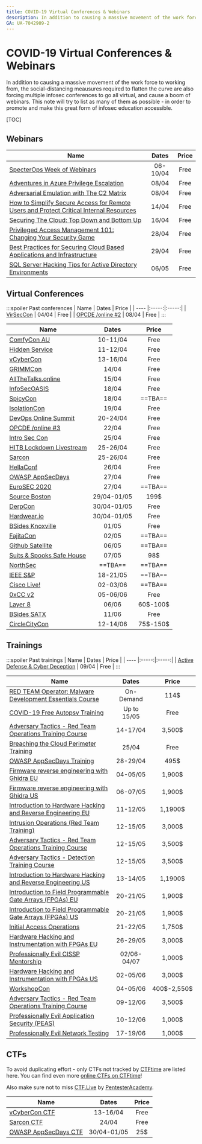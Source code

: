 ```yaml
---
title: COVID-19 Virtual Conferences & Webinars
description: In addition to causing a massive movement of the work force to working from, the social-distancing meausures required to flatten the curve are also forcing multiple infosec conferences to go all virtual, and cause a boom of webinars. This note will try to list as many of them as possible - in order to promote and make this great form of infosec education accessible.
GA: UA-7042909-2
---
```

# COVID-19 Virtual Conferences & Webinars

In addition to causing a massive movement of the work force to working from, the social-distancing meausures required to flatten the curve are also forcing multiple infosec conferences to go all virtual, and cause a boom of webinars. This note will try to list as many of them as possible - in order to promote and make this great form of infosec education accessible.

[TOC]

## Webinars

| Name | Dates | Price |
| ---- |:-----:|:-----:|
| [SpecterOps Week of Webinars](https://twitter.com/SpecterOps/status/1243623526046871552) | 06-10/04 | Free |
| [Adventures in Azure Privilege Escalation](https://www.netspi.com/research/webinars/lunch-and-learn-webinar-series/adventures-in-azure-privilege-escalation/) | 08/04 | Free |
| [Adversarial Emulation with The C2 Matrix](https://register.gotowebinar.com/register/1738803278444958987) | 08/04 | Free 
| [ How to Simplify Secure Access for Remote Users and Protect Critical Internal Resources](https://lp.cyberark.com/20200414-Webinar-Secure-Remote-Access_Registration-Page.html) | 14/04 | Free |
| [Securing The Cloud: Top Down and Bottom Up](https://www.netspi.com/research/webinars/webinar-securing-the-cloud-top-down-and-bottom-up/) | 16/04 | Free |
| [Privileged Access Management 101: Changing Your Security Game](https://www.brighttalk.com/webcast/18084/396217) | 28/04 | Free |
| [ Best Practices for Securing Cloud Based Applications and Infrastructure](https://lp.cyberark.com/20200429-Webinar-Secure-the-Cloud_Registration-Page.html) | 29/04 | Free |
| [SQL Server Hacking Tips for Active Directory Environments](https://www.netspi.com/research/webinars/lunch-and-learn-webinar-series/sql-server-hacking-tips-for-active-directory-environments/) | 06/05 | Free |


## Virtual Conferences

:::spoiler Past conferences
| Name | Dates | Price |
| ---- |:-----:|:-----:|
| [VirSecCon](https://virseccon.com/) | 04/04 | Free |
| [OPCDE /online #2](https://online.opcde.com/) | 08/04 | Free |
:::
<br />

| Name | Dates | Price |
| ---- |:-----:|:-----:|
| [ComfyCon AU](https://www.comfyconau.rocks) |  10-11/04   | Free  |
| [Hidden Service](https://di.c3voc.de/en:start)| 11-12/04 | Free |
| [vCyberCon](https://go.perchsecurity.com/vCyberCon-2020) | 13-16/04 | Free |
| [GRIMMCon](https://blog.grimm-co.com/post/grimmcon/) | 14/04 | Free  |
| [AllTheTalks.online](https://www.allthetalks.online) | 15/04 | Free |
| [InfoSecOASIS](https://infosecoasis.com/) | 18/04 | Free  |
| [SpicyCon](https://twitter.com/BetoOnSecurity/status/1244052857722200065) | 18/04 | ==TBA== |
| [IsolationCon](https://themanyhats.club/the-many-hats-club-presents-isolationcon/) | 19/04 | Free |
| [DevOps Online Summit](https://www.devopsonlinesummit.com/2020) | 20-24/04 | Free |
| [OPCDE /online #3](https://online.opcde.com/) | 22/04 | Free |
| [Intro Sec Con](https://register.gotowebinar.com/register/8318696474608280845) | 25/04 | Free |
| [HITB Lockdown Livestream](https://conference.hitb.org/lockdown-livestream/) |  25-26/04   | Free  |
| [Sarcon](https://community.secarmy.org/sarcon/) | 25-26/04 | Free |
| [HellaConf](https://hella-secure.com/hellaconf-2020/) | 26/04 | Free |
| [OWASP AppSecDays](https://appsecdays.org/) | 27/04 | Free |
| [EuroSEC 2020](https://concordia-h2020.eu/eurosec-2020/) | 27/04 | ==TBA== |
| [Source Boston](https://sourceconference.com/events/boston20/) | 29/04-01/05 | 199\$ |
| [DerpCon](https://derpcon.io) | 30/04-01/05 | Free  |
| [Hardwear.io](https://hardwear.io/virtual-con-2020/) | 30/04-01/05 | Free |
| [BSides Knoxville](https://bsidesknoxville.com) | 01/05 | Free |
| [FajitaCon](https://twitter.com/fajitacon/status/1242445320983908354) | 02/05 | ==TBA== |
| [Github Satellite](https://githubsatellite.com/) | 06/05 | ==TBA== |
| [Suits & Spooks Safe House](https://tellaro.io/) | 07/05 | 98\$ |
| [NorthSec](https://nsec.io/) | ==TBA== | ==TBA== |
| [IEEE S&P](https://www.ieee-security.org/TC/SP2020/index.html) | 18-21/05 | ==TBA== |
| [Cisco Live!](https://www.ciscolive.com/us.html) | 02-03/06 | ==TBA== |
| [0xCC v2](https://www.0xcc.sh/) | 05-06/06 | Free |
| [Layer 8](https://layer8conference.com/) | 06/06 | 60\$-100\$ 
| [BSides SATX](https://www.bsidessatx.com/) | 11/06 | Free|
| [CircleCityCon](https://circlecitycon.com/) | 12-14/06 | 75\$-150\$ |


## Trainings

:::spoiler Past trainings
| Name | Dates | Price |
| ---- |:-----:|:-----:|
| [Active Defense & Cyber Deception](https://register.gotowebinar.com/register/8326529395310476299) | 09/04 | Free |
:::
<br />

| Name | Dates | Price |
| ---- |:-----:|:-----:|
| [RED TEAM Operator: Malware Development Essentials Course](https://institute.sektor7.net/red-team-operator-malware-development-essentials?coupon=MALDEV-37FAA2TETO4) | On-Demand | 114\$ |
| [COVID-19 Free Autopsy Training](https://www.autopsy.com/support/training/covid-19-free-autopsy-training/) | Up to 15/05 | Free |
| [Adversary Tactics - Red Team Operations Training Course](https://www.eventbrite.com/e/adversary-tactics-red-team-operations-training-course-online-april-2020-tickets-89418488105?utm_term=eventname_text) | 14-17/04 | 3,500\$ |
| [Breaching the Cloud Perimeter Training](https://register.gotowebinar.com/register/1264630092013493773) | 25/04 | Free |
| [OWASP AppSecDays Training](https://appsecdays.org/trainings) | 28-29/04 | 495\$ |
| [Firmware reverse engineering with Ghidra EU](https://advancedsecurity.training/event/live-ghidra-eu-spring-2020/) | 04-05/05 | 1,900\$ |
| [Firmware reverse engineering with Ghidra US](https://advancedsecurity.training/event/live-ghidra-us-spring-2020/) | 06-07/05 | 1,900\$ |
| [Introduction to Hardware Hacking and Reverse Engineering EU](https://advancedsecurity.training/event/live-hardware-intro-eu-spring-2020/) | 11-12/05 | 1,1900\$ |
| [Intrusion Operations (Red Team Training)](https://www.eventbrite.com/e/intrusion-operationsred-team-training-online-course-tickets-95646598551) | 12-15/05 | 3,000\$ |
| [Adversary Tactics - Red Team Operations Training Course](https://www.eventbrite.com/e/adversary-tactics-red-team-operations-training-course-online-may-2020-tickets-100165983152) | 12-15/05 | 3,500\$ |
| [Adversary Tactics - Detection Training Course](https://www.eventbrite.com/e/adversary-tactics-detection-training-course-online-may-2020-tickets-100167210824) | 12-15/05 | 3,500\$ |
| [Introduction to Hardware Hacking and Reverse Engineering US](https://advancedsecurity.training/event/live-hardware-intro-us-spring-2020/) | 13-14/05 | 1,1900\$ |
| [Introduction to Field Programmable Gate Arrays (FPGAs) EU](https://advancedsecurity.training/event/live-fpga-intro-eu-spring-2020/) | 20-21/05 | 1,900\$ |
| [Introduction to Field Programmable Gate Arrays (FPGAs) US](https://advancedsecurity.training/event/live-fpga-intro-us-spring-2020/) | 20-21/05 | 1,900\$ |
| [Initial Access Operations](https://www.eventbrite.com/e/initial-access-operations-online-course-tickets-92257006189) | 21-22/05 | 1,750\$ |
| [Hardware Hacking and Instrumentation with FPGAs EU](https://advancedsecurity.training/event/live-fpga-hacking-eu-spring-2020/) | 26-29/05 | 3,000\$ |
| [Professionally Evil CISSP Mentorship](https://training.secureideas.com/course/cissp-mentor/) | 02/06-04/07 | 1,000\$ |
| [Hardware Hacking and Instrumentation with FPGAs US](https://advancedsecurity.training/event/live-fpga-hacking-us-spring-2020/) | 02-05/06 | 3,000\$ |
| [WorkshopCon](https://www.eventbrite.com/o/workshopcon-24511201712) | 04-05/06 | 400\$-2,550\$ |
| [Adversary Tactics - Red Team Operations Training Course](https://www.eventbrite.com/e/adversary-tactics-red-team-operations-training-course-eu-online-june-2020-tickets-89436560159) | 09-12/06 | 3,500\$ |
| [Professionally Evil Application Security (PEAS)](https://training.secureideas.com/course/proevilappsec-live/) | 10-12/06 | 1,000\$ |
| [Professionally Evil Network Testing](https://training.secureideas.com/course/proevilnettesting-live/) | 17-19/06 | 1,000\$ |


## CTFs
To avoid duplicating effort - only CTFs not tracked by [CTFtime](https://ctftime.org) are listed here. You can find even more [online CTFs on CTFtime](https://ctftime.org/event/list/?year=2020&online=1&format=0&restrictions=-1&upcoming=true)!  

Also make sure not to miss [CTF.Live](https://www.ctf.live/) by [PentesterAcademy](https://www.pentesteracademy.com/).  


| Name | Dates | Price |
| ---- |:-----:|:-----:|
| [vCyberCon CTF](https://ctf.perchsecurity.com/) | 13-16/04 | Free |
| [Sarcon CTF](https://ctf.secarmy.org/) | 24/04 | Free |
| [OWASP AppSecDays CTF](https://appsecdays.org/ctf) | 30/04-01/05 | 25\$ |